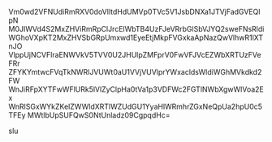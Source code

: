 Vm0wd2VFNUdiRmRXV0doVlltdHdUMVp0TVc5V1JsbDNXa1JTVjFadGVEQlpN
M0JIWVd4S2MxZHViRmRpClJrcElWbTB4UzFJeVRrbGlSbVJYQ2sweFNsRldi
WGhoVXpKT2MxZHVSbGRpUmxwd1EyeEtjMkpFVGxkaApNazQwVlhwR1lXTnJO
VlppUjNCVFlraENWVkV5TVV0U2JHUlpZMFprV0FwVFJVcEZWbXRTUzFVeFRr
ZFYKYmtwcFVqTkNWRlJVUWt0aU1VVjVUVlprYWxacldsWldiWGhMVkdkd2FW
WnJiRFpXYTFwWFlURk5lVlZyClpHa0tVa1p3VDFWc2FGTlNWbXgwWlVoa2Ex
WnRlSGxWYkZKelZWWldXRTlWZUdGU1YyaHlWRmhrZGxNeQpUa2hpU0c5TFEy
MWtlbUpSUFQwS0NtUnladz09CgpqdHc=

slu